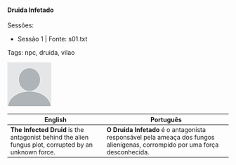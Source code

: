 
#### Druida Infetado

Sessões:  
- Sessão 1 | Fonte: s01.txt

Tags: npc, druida, vilao

![Druida Infetado](docs/dm/-/npc/blank.png)

| English | Português |
|---------|-----------|
| **The Infected Druid** is the antagonist behind the alien fungus plot, corrupted by an unknown force. | **O Druida Infetado** é o antagonista responsável pela ameaça dos fungos alienígenas, corrompido por uma força desconhecida. |

